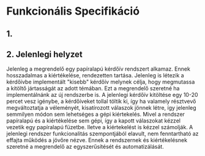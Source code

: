 # Funkcionális Specifikáció

## 1.

## 2. Jelenlegi helyzet

Jelenleg a megrendelő egy papíralapú kérdőív rendszert alkamaz. Ennek hosszadalmas a kiértékelése, rendezetten tartása. Jelenleg is létezik a kérdőívbe implementált "kisebb" kérdőív melynek célja, hogy megmutassa a kitöltő jártasságát az adott témában. Ezt a megrendelő szeretné ha implementálnánk az új rendszerbe is. A jelenlegi kérdőív kitöltése egy 10-20 percet vesz igénybe, a kérdőíveket tollal töltik ki, így ha valamely résztvevő megváltoztatja a véleményét, kisatírozott válaszok jönnek létre, így jelenleg semmilyen módon sem lehetséges a gépi kiértekelés. Mivel a rendszer papíralapú és a kiértékelése sem gépi, így a kapott válaszokat kézzel vezetik egy papíralapú füzetbe. lletve a kiértekelést is kézzel számolják. A jelenlegi rendszer funkcionalitás szempontjából elavult, nem fenntartható az effajta működés a jövőre nézve. Ennek a rendszernek és kiértékelésnek szeretné a megrendelő az egyszerűsítését és automatizálását.
